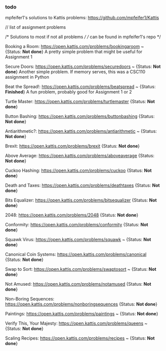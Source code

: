 ### todo

mpfeifer1's solutions to Kattis problems:
https://github.com/mpfeifer1/Kattis

// list of assignment problems

/* Solutions to most if not all problems */
/* can be found in mpfeifer1's repo */

Booking a Room: https://open.kattis.com/problems/bookingaroom ~ {Status: **Not done**}
  A pretty simple problem that might be useful for Assignment 1 

Secure Doors: https://open.kattis.com/problems/securedoors ~ {Status: **Not done**}
  Another simple problem. If memory serves, this was a CSC110 assignment in Python
 
Beat the Spread!: https://open.kattis.com/problems/beatspread ~ {Status: **Finished**}
  A fun problem, probably good for Assignment 1 or 2

Turtle Master: https://open.kattis.com/problems/turtlemaster {Status: **Not done**}

Button Bashing: https://open.kattis.com/problems/buttonbashing {Status: **Not done**}

Antiarithmetic?: https://open.kattis.com/problems/antiarithmetic ~ {Status: **Not done**}

Brexit: https://open.kattis.com/problems/brexit {Status: **Not done**}

Above Average: https://open.kattis.com/problems/aboveaverage {Status: **Not done**}

Cuckoo Hashing: https://open.kattis.com/problems/cuckoo {Status: **Not done**}

Death and Taxes: https://open.kattis.com/problems/deathtaxes {Status: **Not done**}

Bits Equalizer: https://open.kattis.com/problems/bitsequalizer {Status: **Not done**}

2048: https://open.kattis.com/problems/2048 {Status: **Not done**}
 
Conformity: https://open.kattis.com/problems/conformity {Status: **Not done**}

Squawk Virus: https://open.kattis.com/problems/squawk ~ {Status: **Not done**}

Canonical Coin Systems: https://open.kattis.com/problems/canonical {Status: **Not done**}

Swap to Sort: https://open.kattis.com/problems/swaptosort ~ {Status: **Not done**}

Not Amused: https://open.kattis.com/problems/notamused {Status: **Not done**}

Non-Boring Sequences: https://open.kattis.com/problems/nonboringsequences {Status: **Not done**}

Paintings: https://open.kattis.com/problems/paintings ~ {Status: **Not done**}

Verify This, Your Majesty: https://open.kattis.com/problems/queens ~ {Status: **Not done**}

Scaling Recipes: https://open.kattis.com/problems/recipes ~ {Status: **Not done**}
 
